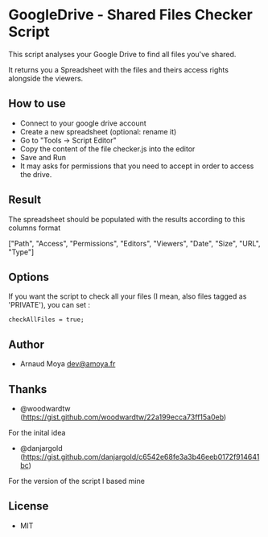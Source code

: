 # GoogleDrive - Shared Files Checker Script

This script analyses your Google Drive to find all files you've shared.

It returns you a Spreadsheet with the files and theirs access rights alongside the viewers.

## How to use

- Connect to your google drive account
- Create a new spreadsheet (optional: rename it)
- Go to "Tools -> Script Editor"
- Copy the content of the file checker.js into the editor
- Save and Run
- It may asks for permissions that you need to accept in order to access the drive.

## Result
The spreadsheet should be populated with the results according to this columns format

["Path", "Access", "Permissions", "Editors", "Viewers", "Date", "Size", "URL", "Type"]

## Options
If you want the script to check all your files (I mean, also files tagged as 'PRIVATE'), you can set :
```
checkAllFiles = true;
```

## Author
* Arnaud Moya <dev@amoya.fr>

## Thanks
* @woodwardtw (https://gist.github.com/woodwardtw/22a199ecca73ff15a0eb)

For the inital idea

* @danjargold (https://gist.github.com/danjargold/c6542e68fe3a3b46eeb0172f914641bc)

For the version of the script I based mine

## License
* MIT
